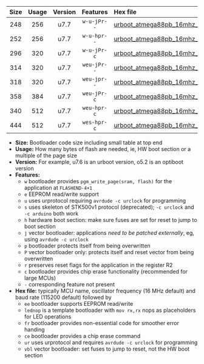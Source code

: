 |Size|Usage|Version|Features|Hex file|
|:-:|:-:|:-:|:-:|:--|
|248|256|u7.7|`w-u-jPr--`|[urboot_atmega88pb_16mhz_9600bps_lednop_ur_vbl.hex](https://raw.githubusercontent.com/stefanrueger/urboot.hex/main/mcus/atmega88pb/fcpu_16mhz/9600_bps/urboot_atmega88pb_16mhz_9600bps_lednop_ur_vbl.hex)|
|252|256|u7.7|`w-u-hpr--`|[urboot_atmega88pb_16mhz_9600bps_lednop_fr_ur.hex](https://raw.githubusercontent.com/stefanrueger/urboot.hex/main/mcus/atmega88pb/fcpu_16mhz/9600_bps/urboot_atmega88pb_16mhz_9600bps_lednop_fr_ur.hex)|
|296|320|u7.7|`w-u-jPr-c`|[urboot_atmega88pb_16mhz_9600bps_lednop_fr_ce_ur_vbl.hex](https://raw.githubusercontent.com/stefanrueger/urboot.hex/main/mcus/atmega88pb/fcpu_16mhz/9600_bps/urboot_atmega88pb_16mhz_9600bps_lednop_fr_ce_ur_vbl.hex)|
|314|320|u7.7|`weu-jPr--`|[urboot_atmega88pb_16mhz_9600bps_ee_lednop_ur_vbl.hex](https://raw.githubusercontent.com/stefanrueger/urboot.hex/main/mcus/atmega88pb/fcpu_16mhz/9600_bps/urboot_atmega88pb_16mhz_9600bps_ee_lednop_ur_vbl.hex)|
|318|320|u7.7|`weu-jpr--`|[urboot_atmega88pb_16mhz_9600bps_ee_lednop_fr_ur_vbl.hex](https://raw.githubusercontent.com/stefanrueger/urboot.hex/main/mcus/atmega88pb/fcpu_16mhz/9600_bps/urboot_atmega88pb_16mhz_9600bps_ee_lednop_fr_ur_vbl.hex)|
|358|384|u7.7|`weu-jPr-c`|[urboot_atmega88pb_16mhz_9600bps_ee_lednop_fr_ce_ur_vbl.hex](https://raw.githubusercontent.com/stefanrueger/urboot.hex/main/mcus/atmega88pb/fcpu_16mhz/9600_bps/urboot_atmega88pb_16mhz_9600bps_ee_lednop_fr_ce_ur_vbl.hex)|
|340|512|u7.7|`weu-hpr-c`|[urboot_atmega88pb_16mhz_9600bps_ee_lednop_fr_ce_ur.hex](https://raw.githubusercontent.com/stefanrueger/urboot.hex/main/mcus/atmega88pb/fcpu_16mhz/9600_bps/urboot_atmega88pb_16mhz_9600bps_ee_lednop_fr_ce_ur.hex)|
|444|512|u7.7|`wes-hpr-c`|[urboot_atmega88pb_16mhz_9600bps_ee_lednop_fr_ce.hex](https://raw.githubusercontent.com/stefanrueger/urboot.hex/main/mcus/atmega88pb/fcpu_16mhz/9600_bps/urboot_atmega88pb_16mhz_9600bps_ee_lednop_fr_ce.hex)|

- **Size:** Bootloader code size including small table at top end
- **Usage:** How many bytes of flash are needed, ie, HW boot section or a multiple of the page size
- **Version:** For example, u7.6 is an urboot version, o5.2 is an optiboot version
- **Features:**
  + `w` bootloader provides `pgm_write_page(sram, flash)` for the application at `FLASHEND-4+1`
  + `e` EEPROM read/write support
  + `u` uses urprotocol requiring `avrdude -c urclock` for programming
  + `s` uses skeleton of STK500v1 protocol (deprecated); `-c urclock` and `-c arduino` both work
  + `h` hardware boot section: make sure fuses are set for reset to jump to boot section
  + `j` vector bootloader: applications *need to be patched externally*, eg, using `avrdude -c urclock`
  + `p` bootloader protects itself from being overwritten
  + `P` vector bootloader only: protects itself and reset vector from being overwritten
  + `r` preserves reset flags for the application in the register R2
  + `c` bootloader provides chip erase functionality (recommended for large MCUs)
  + `-` corresponding feature not present
- **Hex file:** typically MCU name, oscillator frequency (16 MHz default) and baud rate (115200 default) followed by
  + `ee` bootloader supports EEPROM read/write
  + `lednop` is a template bootloader with `mov rx,rx` nops as placeholders for LED operations
  + `fr` bootloader provides non-essential code for smoother error handing
  + `ce` bootloader provides a chip erase command
  + `ur` uses urprotocol and requires `avrdude -c urclock` for programming
  + `vbl` vector bootloader: set fuses to jump to reset, not the HW boot section
